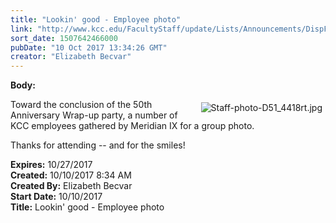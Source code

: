 ```yaml
---
title: "​Lookin' good - Employee photo"
link: "http://www.kcc.edu/FacultyStaff/update/Lists/Announcements/DispForm.aspx?ID=2528"
sort_date: 1507642466000
pubDate: "10 Oct 2017 13:34:26 GMT"
creator: "Elizabeth Becvar"
---
```


<div><b>Body:</b> <div class="ExternalClass0C4A64F6A02E46CAAE511E20B159511B"><p><img alt="Staff-photo-D51_4418rt.jpg" src="/FacultyStaff/update/Documents/Staff-photo-D51_4418rt.jpg" style="vertical-align:auto;float:right;margin:5px" />Toward the conclusion of the 50th Anniversary Wrap-up party, a number of KCC employees gathered by Meridian IX for a group photo.</p>
<p>Thanks for attending -- and for the smiles!<br /></p></div></div>
<div><b>Expires:</b> 10/27/2017</div>
<div><b>Created:</b> 10/10/2017 8:34 AM</div>
<div><b>Created By:</b> Elizabeth Becvar</div>
<div><b>Start Date:</b> 10/10/2017</div>
<div><b>Title:</b> ​Lookin&#39; good - Employee photo</div>
